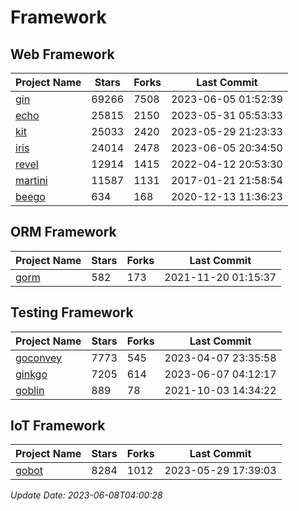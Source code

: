 # Framework

## Web Framework
| Project Name | Stars | Forks | Last Commit |
| ------------ | ----- | ----- | ----------- |
| [gin](https://github.com/gin-gonic/gin) | 69266 | 7508 | 2023-06-05 01:52:39 |
| [echo](https://github.com/labstack/echo) | 25815 | 2150 | 2023-05-31 05:53:33 |
| [kit](https://github.com/go-kit/kit) | 25033 | 2420 | 2023-05-29 21:23:33 |
| [iris](https://github.com/kataras/iris) | 24014 | 2478 | 2023-06-05 20:34:50 |
| [revel](https://github.com/revel/revel) | 12914 | 1415 | 2022-04-12 20:53:30 |
| [martini](https://github.com/go-martini/martini) | 11587 | 1131 | 2017-01-21 21:58:54 |
| [beego](https://github.com/astaxie/beego) | 634 | 168 | 2020-12-13 11:36:23 |

## ORM Framework
| Project Name | Stars | Forks | Last Commit |
| ------------ | ----- | ----- | ----------- |
| [gorm](https://github.com/jinzhu/gorm) | 582 | 173 | 2021-11-20 01:15:37 |

## Testing Framework
| Project Name | Stars | Forks | Last Commit |
| ------------ | ----- | ----- | ----------- |
| [goconvey](https://github.com/smartystreets/goconvey) | 7773 | 545 | 2023-04-07 23:35:58 |
| [ginkgo](https://github.com/onsi/ginkgo) | 7205 | 614 | 2023-06-07 04:12:17 |
| [goblin](https://github.com/franela/goblin) | 889 | 78 | 2021-10-03 14:34:22 |

## IoT Framework
| Project Name | Stars | Forks | Last Commit |
| ------------ | ----- | ----- | ----------- |
| [gobot](https://github.com/hybridgroup/gobot) | 8284 | 1012 | 2023-05-29 17:39:03 |

*Update Date: 2023-06-08T04:00:28*